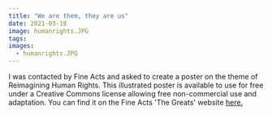 ```yaml
---
title: "We are them, they are us"
date: 2021-03-18
image: humanrights.JPG
tags:
images:
  - humanrights.JPG
---
```


I was contacted by Fine Acts and asked to create a poster on the theme of Reimagining Human Rights. This illustrated poster is available to use for free under a Creative Commons license allowing free non-commercial use and adaptation. You can find it on the Fine Acts 'The Greats' website [here.](https://thegreats.co/artworks/we-are-them-they-are-us)